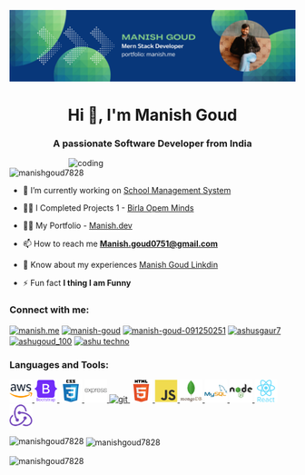 ![logo](https://github.com/ManishGoud7828/ManishGoud7828/blob/main/Manish%20Goud%20Github%20Banner.png)
<h1 align="center">Hi 👋, I'm Manish Goud</h1>
<h3 align="center">A passionate Software Developer from India</h3>
<img align="right" alt="coding" width="400" src="https://user-images.githubusercontent.com/55389276/140866485-8fb1c876-9a8f-4d6a-98dc-08c4981eaf70.gif" >

<p align="left"> <img src="https://komarev.com/ghpvc/?username=manishgoud7828&label=Profile%20views&color=0e75b6&style=flat" alt="manishgoud7828" /> </p>

- 🔭 I’m currently working on [School Management System](https://www.stpaulsgwalior.com)

- 👨‍🏭 I Completed Projects 1 - [Birla Opem Minds](https://www.birlaopenmindsgwalior.com/)

- 👨‍💻 My Portfolio - [Manish.dev](https://manishgouddev.netlify.app/)

- 📫 How to reach me **Manish.goud0751@gmail.com**

- 📄 Know about my experiences [Manish Goud Linkdin](https://www.linkedin.com/in/manish-goud-091250251/)

- ⚡ Fun fact **I thing I am Funny**

<h3 align="left">Connect with me:</h3>
<p align="left">
<a href="https://dev.to/manish.me" target="blank"><img align="center" src="https://raw.githubusercontent.com/rahuldkjain/github-profile-readme-generator/master/src/images/icons/Social/devto.svg" alt="manish.me" height="30" width="40" /></a>
<a href="https://twitter.com/manish-goud" target="blank"><img align="center" src="https://raw.githubusercontent.com/rahuldkjain/github-profile-readme-generator/master/src/images/icons/Social/twitter.svg" alt="manish-goud" height="30" width="40" /></a>
<a href="https://linkedin.com/in/manish-goud-091250251" target="blank"><img align="center" src="https://raw.githubusercontent.com/rahuldkjain/github-profile-readme-generator/master/src/images/icons/Social/linked-in-alt.svg" alt="manish-goud-091250251" height="30" width="40" /></a>
<a href="https://fb.com/ashusgaur7" target="blank"><img align="center" src="https://raw.githubusercontent.com/rahuldkjain/github-profile-readme-generator/master/src/images/icons/Social/facebook.svg" alt="ashusgaur7" height="30" width="40" /></a>
<a href="https://instagram.com/ashugoud_100" target="blank"><img align="center" src="https://raw.githubusercontent.com/rahuldkjain/github-profile-readme-generator/master/src/images/icons/Social/instagram.svg" alt="ashugoud_100" height="30" width="40" /></a>
<a href="https://www.youtube.com/c/ashu techno" target="blank"><img align="center" src="https://raw.githubusercontent.com/rahuldkjain/github-profile-readme-generator/master/src/images/icons/Social/youtube.svg" alt="ashu techno" height="30" width="40" /></a>
</p>

<h3 align="left">Languages and Tools:</h3>
<p align="left"> <a href="https://aws.amazon.com" target="_blank" rel="noreferrer"> <img src="https://raw.githubusercontent.com/devicons/devicon/master/icons/amazonwebservices/amazonwebservices-original-wordmark.svg" alt="aws" width="40" height="40"/> </a> <a href="https://getbootstrap.com" target="_blank" rel="noreferrer"> <img src="https://raw.githubusercontent.com/devicons/devicon/master/icons/bootstrap/bootstrap-plain-wordmark.svg" alt="bootstrap" width="40" height="40"/> </a> <a href="https://www.w3schools.com/css/" target="_blank" rel="noreferrer"> <img src="https://raw.githubusercontent.com/devicons/devicon/master/icons/css3/css3-original-wordmark.svg" alt="css3" width="40" height="40"/> </a> <a href="https://expressjs.com" target="_blank" rel="noreferrer"> <img src="https://raw.githubusercontent.com/devicons/devicon/master/icons/express/express-original-wordmark.svg" alt="express" width="40" height="40"/> </a> <a href="https://git-scm.com/" target="_blank" rel="noreferrer"> <img src="https://www.vectorlogo.zone/logos/git-scm/git-scm-icon.svg" alt="git" width="40" height="40"/> </a> <a href="https://www.w3.org/html/" target="_blank" rel="noreferrer"> <img src="https://raw.githubusercontent.com/devicons/devicon/master/icons/html5/html5-original-wordmark.svg" alt="html5" width="40" height="40"/> </a> <a href="https://developer.mozilla.org/en-US/docs/Web/JavaScript" target="_blank" rel="noreferrer"> <img src="https://raw.githubusercontent.com/devicons/devicon/master/icons/javascript/javascript-original.svg" alt="javascript" width="40" height="40"/> </a> <a href="https://www.mongodb.com/" target="_blank" rel="noreferrer"> <img src="https://raw.githubusercontent.com/devicons/devicon/master/icons/mongodb/mongodb-original-wordmark.svg" alt="mongodb" width="40" height="40"/> </a> <a href="https://www.mysql.com/" target="_blank" rel="noreferrer"> <img src="https://raw.githubusercontent.com/devicons/devicon/master/icons/mysql/mysql-original-wordmark.svg" alt="mysql" width="40" height="40"/> </a> <a href="https://nodejs.org" target="_blank" rel="noreferrer"> <img src="https://raw.githubusercontent.com/devicons/devicon/master/icons/nodejs/nodejs-original-wordmark.svg" alt="nodejs" width="40" height="40"/> </a> <a href="https://reactjs.org/" target="_blank" rel="noreferrer"> <img src="https://raw.githubusercontent.com/devicons/devicon/master/icons/react/react-original-wordmark.svg" alt="react" width="40" height="40"/> </a> <a href="https://redux.js.org" target="_blank" rel="noreferrer"> <img src="https://raw.githubusercontent.com/devicons/devicon/master/icons/redux/redux-original.svg" alt="redux" width="40" height="40"/> </a> </p>

<p><img align="left" src="https://github-readme-stats.vercel.app/api/top-langs?username=manishgoud7828&show_icons=true&locale=en&layout=compact" alt="manishgoud7828" /></p>

<p>&nbsp;<img align="center" src="https://github-readme-stats.vercel.app/api?username=manishgoud7828&show_icons=true&locale=en" alt="manishgoud7828" /></p>

<p><img align="center" src="https://github-readme-streak-stats.herokuapp.com/?user=manishgoud7828&" alt="manishgoud7828" /></p>
